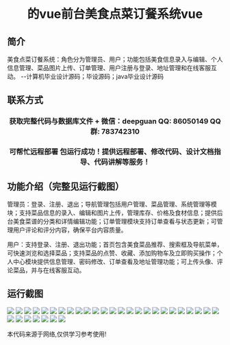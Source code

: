 <p><h1 align="center">的vue前台美食点菜订餐系统vue</h1></p>

## 简介
美食点菜订餐系统：角色分为管理员、用户；功能包括美食信息录入与编辑、个人信息管理、菜品图片上传、订单管理、用户注册与登录、地址管理和在线客服互动。    --计算机毕业设计源码；毕设源码；java毕业设计源码


## 联系方式
<p><h3 align="center">获取完整代码与数据库文件 + 微信：deepguan QQ: 86050149 QQ群: 783742310</h3></p>
<p><h3 align="center">可帮忙远程部署 包运行成功！提供远程部署、修改代码、设计文档指导、代码讲解等服务！</h3></p>

## 功能介绍（完整见运行截图）
管理员：登录、注册、退出；导航管理包括用户管理、菜品管理、系统管理等模块；支持菜品信息的录入、编辑和图片上传，管理库存、价格及食材信息；提供后台美食菜谱的分类和详情编辑功能；订单管理模块支持订单查看与状态更新；可管理用户评论和评分内容，确保平台内容质量。

用户：支持登录、注册、退出功能；首页包含美食菜品推荐、搜索框及导航菜单，可快速浏览和选择菜品；支持菜品的点赞、收藏、添加购物车及立即购买操作；个人中心模块提供信息管理、密码修改、订单查看及地址管理功能；可上传头像、评论菜品，并与在线客服互动。


## 运行截图
![](https://bs-1329754181.cos.ap-shanghai.myqcloud.com/ssm/FoodOrderingSystem/img/001.jpg)
![](https://bs-1329754181.cos.ap-shanghai.myqcloud.com/ssm/FoodOrderingSystem/img/002.jpg)
![](https://bs-1329754181.cos.ap-shanghai.myqcloud.com/ssm/FoodOrderingSystem/img/003.jpg)
![](https://bs-1329754181.cos.ap-shanghai.myqcloud.com/ssm/FoodOrderingSystem/img/004.jpg)
![](https://bs-1329754181.cos.ap-shanghai.myqcloud.com/ssm/FoodOrderingSystem/img/005.jpg)
![](https://bs-1329754181.cos.ap-shanghai.myqcloud.com/ssm/FoodOrderingSystem/img/006.jpg)
![](https://bs-1329754181.cos.ap-shanghai.myqcloud.com/ssm/FoodOrderingSystem/img/007.jpg)
![](https://bs-1329754181.cos.ap-shanghai.myqcloud.com/ssm/FoodOrderingSystem/img/008.jpg)
![](https://bs-1329754181.cos.ap-shanghai.myqcloud.com/ssm/FoodOrderingSystem/img/009.jpg)
![](https://bs-1329754181.cos.ap-shanghai.myqcloud.com/ssm/FoodOrderingSystem/img/010.jpg)
![](https://bs-1329754181.cos.ap-shanghai.myqcloud.com/ssm/FoodOrderingSystem/img/011.jpg)
![](https://bs-1329754181.cos.ap-shanghai.myqcloud.com/ssm/FoodOrderingSystem/img/012.jpg)
![](https://bs-1329754181.cos.ap-shanghai.myqcloud.com/ssm/FoodOrderingSystem/img/013.jpg)
![](https://bs-1329754181.cos.ap-shanghai.myqcloud.com/ssm/FoodOrderingSystem/img/014.jpg)
![](https://bs-1329754181.cos.ap-shanghai.myqcloud.com/ssm/FoodOrderingSystem/img/015.jpg)
![](https://bs-1329754181.cos.ap-shanghai.myqcloud.com/ssm/FoodOrderingSystem/img/016.jpg)
![](https://bs-1329754181.cos.ap-shanghai.myqcloud.com/ssm/FoodOrderingSystem/img/017.jpg)
![](https://bs-1329754181.cos.ap-shanghai.myqcloud.com/ssm/FoodOrderingSystem/img/018.jpg)
![](https://bs-1329754181.cos.ap-shanghai.myqcloud.com/ssm/FoodOrderingSystem/img/019.jpg)
![](https://bs-1329754181.cos.ap-shanghai.myqcloud.com/ssm/FoodOrderingSystem/img/020.jpg)
![](https://bs-1329754181.cos.ap-shanghai.myqcloud.com/ssm/FoodOrderingSystem/img/021.jpg)
![](https://bs-1329754181.cos.ap-shanghai.myqcloud.com/ssm/FoodOrderingSystem/img/022.jpg)
![](https://bs-1329754181.cos.ap-shanghai.myqcloud.com/ssm/FoodOrderingSystem/img/023.jpg)
![](https://bs-1329754181.cos.ap-shanghai.myqcloud.com/ssm/FoodOrderingSystem/img/024.jpg)
![](https://bs-1329754181.cos.ap-shanghai.myqcloud.com/ssm/FoodOrderingSystem/img/025.jpg)
![](https://bs-1329754181.cos.ap-shanghai.myqcloud.com/ssm/FoodOrderingSystem/img/026.jpg)
![](https://bs-1329754181.cos.ap-shanghai.myqcloud.com/ssm/FoodOrderingSystem/img/027.jpg)
![](https://bs-1329754181.cos.ap-shanghai.myqcloud.com/ssm/FoodOrderingSystem/img/028.jpg)
![](https://bs-1329754181.cos.ap-shanghai.myqcloud.com/ssm/FoodOrderingSystem/img/029.jpg)
![](https://bs-1329754181.cos.ap-shanghai.myqcloud.com/ssm/FoodOrderingSystem/img/030.jpg)
![](https://bs-1329754181.cos.ap-shanghai.myqcloud.com/ssm/FoodOrderingSystem/img/031.jpg)
![](https://bs-1329754181.cos.ap-shanghai.myqcloud.com/ssm/FoodOrderingSystem/img/032.jpg)

<p>本代码来源于网络,仅供学习参考使用!</p>
